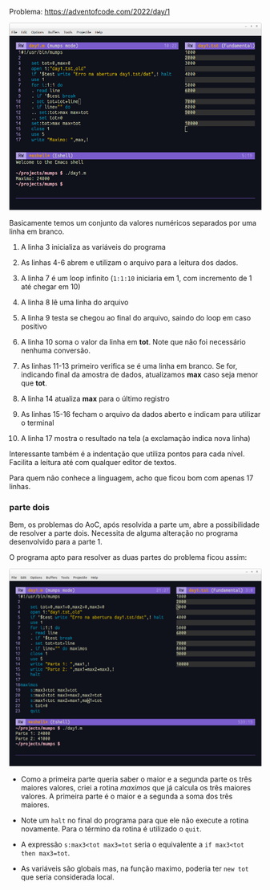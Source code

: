 Problema: https://adventofcode.com/2022/day/1

![](images/day1.png)

Basicamente temos um conjunto da valores numéricos separados por uma linha em branco. 

1. A linha 3 inicializa as variáveis do programa

2. As linhas 4-6 abrem e utilizam o arquivo para a leitura dos dados.

3. A linha 7 é um loop infinito (```1:1:10``` iniciaria em 1, com incremento de 1 até chegar em 10)

4. A linha 8 lê uma linha do arquivo

5. A linha 9 testa se chegou ao final do arquivo, saindo do loop em caso positivo

6. A linha 10 soma o valor da linha em **tot**. Note que não foi necessário nenhuma conversão. 

7. As linhas 11-13 primeiro verifica se é uma linha em branco. Se for, indicando final da amostra de dados, atualizamos **max** caso seja menor que **tot**.

8. A linha 14 atualiza **max** para o último registro

9. As linhas 15-16 fecham o arquivo da dados aberto e indicam para utilizar o terminal

10. A linha 17 mostra o resultado na tela (a exclamação indica nova linha)

Interessante também é a indentação que utiliza pontos para cada nível. Facilita a leitura até com qualquer editor de textos.

Para quem não conhece a linguagem, acho que ficou bom com apenas 17 linhas. 

### parte dois

Bem, os problemas do AoC, após resolvida a parte um, abre a possibilidade de resolver a parte dois. Necessita de alguma alteração no programa desenvolvido para a parte 1.

O programa apto para resolver as duas partes do problema ficou assim:

![](images/day1a.png)

- Como a primeira parte queria saber o maior e a segunda parte os três maiores valores, criei a rotina *maximos* que já calcula os três maiores valores. A primeira parte é o maior e a segunda a soma dos três maiores. 

- Note um ```halt``` no final do programa para que ele não execute a rotina novamente. Para o término da rotina é utilizado o ```quit```. 

- A expressão ```s:max3<tot max3=tot``` seria o equivalente a ```if max3<tot then max3=tot```.

- As variáveis são globais mas, na função maximo, poderia ter ```new tot``` que seria considerada local.
